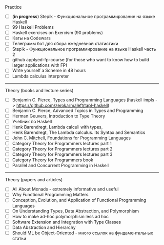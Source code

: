 
Practice
- [ ] (**in progress**) Stepik - Функциональное программирование на языке Haskell
- [ ] 99 Haskell Problems
- [ ] Haskell exercises on Exercism (90 problems)
- [ ] Каты на Codewars
- [ ] Телеграмм бот для сбора ежедневной статистики
- [ ] Stepik - Функциональное программирование на языке Haskell часть 2
- [ ] github applyed-fp-course (for those who want to know how to build larger applications with FP)
- [ ] Write yourself a Scheme in 48 hours
- [ ] Lambda calculus interpreter
 
---

Theory (books and lecture series)
- [ ] Benjamin C. Pierce, Types and Programming Languages (haskell impls -> https://github.com/zerokarmaleft/tapl-haskell)
- [ ] Benjamin C. Pierce, Advanced Topics in Types and Programming
- [ ] Herman Geuvers, Introduction to Type Theory
- [ ] Учебник по Haskell
- [ ] Henk Barendregt, Lambda calculi with types,
- [ ] Henk Barendregt, The Lambda calculus. Its Syntax and Semantics
- [ ] John C. Mitchell, Foundations for Programming Languages
- [ ] Category Theory for Programmers lectures part 1  
- [ ] Category Theory for Programmers lectures part 2  
- [ ] Category Theory for Programmers lectures part 3
- [ ] Category Theory for Programmers book
- [ ] Parallel and Concurrent Programming in Haskell

---

Theory (papers and articles)

- [ ] All About Monads - extremely informative and useful
- [ ] Why Functional Programming Matters
- [ ] Conception, Evolution, and Application of Functional Programming Languages
- [ ] On Understanding Types, Data Abstraction, and Polymorphism
- [ ] How to make ad-hoc polymorphism less ad hoc
- [ ] Software Extension and Integration with Type Classes
- [ ] Data Abstraction and Hierarchy
- [ ] Should ML be Object-Oriented - много ссылок на фундаментальные статьи
